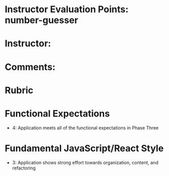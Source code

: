 # Instructor Evaluation Points: number-guesser
# Instructor:
# Comments:

# Rubric

# Functional Expectations

* 4: Application meets all of the functional expectations in Phase Three

# Fundamental JavaScript/React Style

* 3: Application shows strong effort towards organization, content, and refactoring
